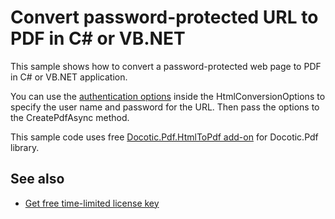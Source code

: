 # Convert password-protected URL to PDF in C# or VB.NET
This sample shows how to convert a password-protected web page to PDF in C# or VB.NET application.

You can use the [authentication options](https://bitmiracle.com/pdf-library/help/authenticationoptions.html) inside the HtmlConversionOptions to specify the user name and password for the URL. Then pass the options to the CreatePdfAsync method.

This sample code uses free [Docotic.Pdf.HtmlToPdf add-on](https://www.nuget.org/packages/BitMiracle.Docotic.Pdf.HtmlToPdf/) for Docotic.Pdf library.

## See also
* [Get free time-limited license key](https://bitmiracle.com/pdf-library/download-pdf-library.aspx)

